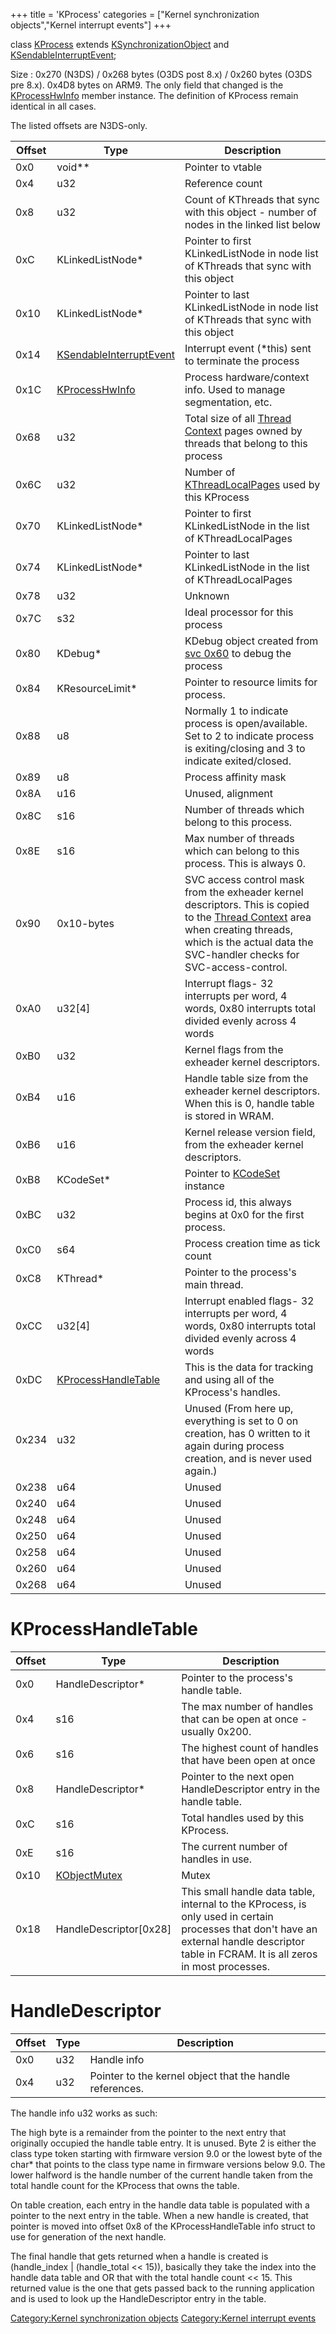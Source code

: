 +++
title = 'KProcess'
categories = ["Kernel synchronization objects","Kernel interrupt events"]
+++

class [KProcess](KProcess "wikilink") extends
[KSynchronizationObject](KSynchronizationObject "wikilink") and
[KSendableInterruptEvent](KSendableInterruptEvent "wikilink");

Size : 0x270 (N3DS) / 0x268 bytes (O3DS post 8.x) / 0x260 bytes (O3DS
pre 8.x). 0x4D8 bytes on ARM9. The only field that changed is the
[KProcessHwInfo](KProcessHwInfo "wikilink") member instance. The
definition of KProcess remain identical in all cases.

The listed offsets are N3DS-only.

| Offset | Type                                                           | Description                                                                                                                                                                                                                                   |
|--------|----------------------------------------------------------------|-----------------------------------------------------------------------------------------------------------------------------------------------------------------------------------------------------------------------------------------------|
| 0x0    | void\*\*                                                       | Pointer to vtable                                                                                                                                                                                                                             |
| 0x4    | u32                                                            | Reference count                                                                                                                                                                                                                               |
| 0x8    | u32                                                            | Count of KThreads that sync with this object - number of nodes in the linked list below                                                                                                                                                       |
| 0xC    | KLinkedListNode\*                                              | Pointer to first KLinkedListNode in node list of KThreads that sync with this object                                                                                                                                                          |
| 0x10   | KLinkedListNode\*                                              | Pointer to last KLinkedListNode in node list of KThreads that sync with this object                                                                                                                                                           |
| 0x14   | [KSendableInterruptEvent](KSendableInterruptEvent "wikilink")  | Interrupt event (\*this) sent to terminate the process                                                                                                                                                                                        |
| 0x1C   | [KProcessHwInfo](KProcessHwInfo "wikilink")                    | Process hardware/context info. Used to manage segmentation, etc.                                                                                                                                                                              |
| 0x68   | u32                                                            | Total size of all [Thread Context](Memory_layout#0xFF4XX000 "wikilink") pages owned by threads that belong to this process                                                                                                                    |
| 0x6C   | u32                                                            | Number of [KThreadLocalPages](KThreadLocalPage "wikilink") used by this KProcess                                                                                                                                                              |
| 0x70   | KLinkedListNode\*                                              | Pointer to first KLinkedListNode in the list of KThreadLocalPages                                                                                                                                                                             |
| 0x74   | KLinkedListNode\*                                              | Pointer to last KLinkedListNode in the list of KThreadLocalPages                                                                                                                                                                              |
| 0x78   | u32                                                            | Unknown                                                                                                                                                                                                                                       |
| 0x7C   | s32                                                            | Ideal processor for this process                                                                                                                                                                                                              |
| 0x80   | KDebug\*                                                       | KDebug object created from [svc 0x60](SVC "wikilink") to debug the process                                                                                                                                                                    |
| 0x84   | KResourceLimit\*                                               | Pointer to resource limits for process.                                                                                                                                                                                                       |
| 0x88   | u8                                                             | Normally 1 to indicate process is open/available. Set to 2 to indicate process is exiting/closing and 3 to indicate exited/closed.                                                                                                            |
| 0x89   | u8                                                             | Process affinity mask                                                                                                                                                                                                                         |
| 0x8A   | u16                                                            | Unused, alignment                                                                                                                                                                                                                             |
| 0x8C   | s16                                                            | Number of threads which belong to this process.                                                                                                                                                                                               |
| 0x8E   | s16                                                            | Max number of threads which can belong to this process. This is always 0.                                                                                                                                                                     |
| 0x90   | 0x10-bytes                                                     | SVC access control mask from the exheader kernel descriptors. This is copied to the [Thread Context](Memory_layout#0xFF4XX000 "wikilink") area when creating threads, which is the actual data the SVC-handler checks for SVC-access-control. |
| 0xA0   | u32\[4\]                                                       | Interrupt flags- 32 interrupts per word, 4 words, 0x80 interrupts total divided evenly across 4 words                                                                                                                                         |
| 0xB0   | u32                                                            | Kernel flags from the exheader kernel descriptors.                                                                                                                                                                                            |
| 0xB4   | u16                                                            | Handle table size from the exheader kernel descriptors. When this is 0, handle table is stored in WRAM.                                                                                                                                       |
| 0xB6   | u16                                                            | Kernel release version field, from the exheader kernel descriptors.                                                                                                                                                                           |
| 0xB8   | KCodeSet\*                                                     | Pointer to [KCodeSet](KCodeSet "wikilink") instance                                                                                                                                                                                           |
| 0xBC   | u32                                                            | Process id, this always begins at 0x0 for the first process.                                                                                                                                                                                  |
| 0xC0   | s64                                                            | Process creation time as tick count                                                                                                                                                                                                           |
| 0xC8   | KThread\*                                                      | Pointer to the process's main thread.                                                                                                                                                                                                         |
| 0xCC   | u32\[4\]                                                       | Interrupt enabled flags- 32 interrupts per word, 4 words, 0x80 interrupts total divided evenly across 4 words                                                                                                                                 |
| 0xDC   | [KProcessHandleTable](KProcess#KProcessHandleTable "wikilink") | This is the data for tracking and using all of the KProcess's handles.                                                                                                                                                                        |
| 0x234  | u32                                                            | Unused (From here up, everything is set to 0 on creation, has 0 written to it again during process creation, and is never used again.)                                                                                                        |
| 0x238  | u64                                                            | Unused                                                                                                                                                                                                                                        |
| 0x240  | u64                                                            | Unused                                                                                                                                                                                                                                        |
| 0x248  | u64                                                            | Unused                                                                                                                                                                                                                                        |
| 0x250  | u64                                                            | Unused                                                                                                                                                                                                                                        |
| 0x258  | u64                                                            | Unused                                                                                                                                                                                                                                        |
| 0x260  | u64                                                            | Unused                                                                                                                                                                                                                                        |
| 0x268  | u64                                                            | Unused                                                                                                                                                                                                                                        |

# KProcessHandleTable

| Offset | Type                                    | Description                                                                                                                                                                                |
|--------|-----------------------------------------|--------------------------------------------------------------------------------------------------------------------------------------------------------------------------------------------|
| 0x0    | HandleDescriptor\*                      | Pointer to the process's handle table.                                                                                                                                                     |
| 0x4    | s16                                     | The max number of handles that can be open at once - usually 0x200.                                                                                                                        |
| 0x6    | s16                                     | The highest count of handles that have been open at once                                                                                                                                   |
| 0x8    | HandleDescriptor\*                      | Pointer to the next open HandleDescriptor entry in the handle table.                                                                                                                       |
| 0xC    | s16                                     | Total handles used by this KProcess.                                                                                                                                                       |
| 0xE    | s16                                     | The current number of handles in use.                                                                                                                                                      |
| 0x10   | [KObjectMutex](KObjectMutex "wikilink") | Mutex                                                                                                                                                                                      |
| 0x18   | HandleDescriptor\[0x28\]                | This small handle data table, internal to the KProcess, is only used in certain processes that don't have an external handle descriptor table in FCRAM. It is all zeros in most processes. |

# HandleDescriptor

| Offset | Type | Description                                              |
|--------|------|----------------------------------------------------------|
| 0x0    | u32  | Handle info                                              |
| 0x4    | u32  | Pointer to the kernel object that the handle references. |

The handle info u32 works as such:

The high byte is a remainder from the pointer to the next entry that
originally occupied the handle table entry. It is unused. Byte 2 is
either the class type token starting with firmware version 9.0 or the
lowest byte of the char\* that points to the class type name in firmware
versions below 9.0. The lower halfword is the handle number of the
current handle taken from the total handle count for the KProcess that
owns the table.

On table creation, each entry in the handle data table is populated with
a pointer to the next entry in the table. When a new handle is created,
that pointer is moved into offset 0x8 of the KProcessHandleTable info
struct to use for generation of the next handle.

The final handle that gets returned when a handle is created is
(handle_index \| (handle_total \<\< 15)), basically they take the index
into the handle data table and OR that with the total handle count \<\<
15. This returned value is the one that gets passed back to the running
application and is used to look up the HandleDescriptor entry in the
table.

[Category:Kernel synchronization
objects](Category:Kernel_synchronization_objects "wikilink")
[Category:Kernel interrupt
events](Category:Kernel_interrupt_events "wikilink")